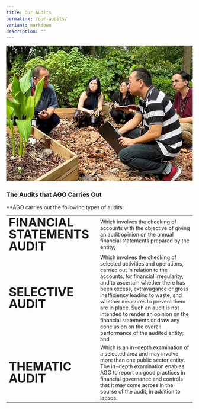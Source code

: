 ```yaml
---
title: Our Audits
permalink: /our-audits/
variant: markdown
description: ""
---
```

![](/images/our_audit.png)

### The Audits that AGO Carries Out
**AGO carries out the following types of audits:


<table cellspacing="0" cellpadding="0" border="0" style="width: 100%;">
<tbody>
<tr style="border: none;">
	<td><span style="font-size:2rem; font-weight:bold; line-height: 1; margin-top: 20px;">FINANCIAL STATEMENTS AUDIT</span></td>
<td>Which involves the checking of accounts with the objective of giving an audit opinion on the annual financial statements prepared by the entity;</td>
</tr>
	<tr style="border: none;">
	<td><span style="font-size:2rem; font-weight:bold; line-height: 1; margin-top: 20px;">SELECTIVE AUDIT</span></td>
<td>Which involves the checking of selected activities and operations, carried out in relation to the accounts, for financial irregularity, and to ascertain whether there has been excess, extravagance or gross inefficiency leading to waste, and whether measures to prevent them are in place. Such an audit is not intended to render an opinion on the financial statements or draw any conclusion on the overall performance of the audited entity; and</td>
</tr>
	<tr style="border: none;">
	<td><span style="font-size:2rem; font-weight:bold; line-height: 1; margin-top: 20px;">THEMATIC AUDIT</span></td>
<td>Which is an in-depth examination of a selected area and may involve more than one public sector entity. The in-depth examination enables AGO to report on good practices in financial governance and controls that it may come across in the course of the audit, in addition to lapses.</td>
</tr>
</tbody>
</table>
